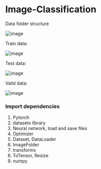 # Image-Classification
Data folder structure

![image](https://github.com/thinhdoanvu/Image-Classification/assets/22977443/b8e40b28-a20a-4211-bc85-9ff821965842)

Train data:

![image](https://github.com/thinhdoanvu/Image-Classification/assets/22977443/848e6099-982f-406b-8de8-7d943799a1cb)

Test data:

![image](https://github.com/thinhdoanvu/Image-Classification/assets/22977443/fbb719e7-70dc-493d-8c5e-c282a85a6a50)

Valid data:

![image](https://github.com/thinhdoanvu/Image-Classification/assets/22977443/fa277613-29b8-461b-9b84-412d3cb19db9)


### Import dependencies
1. Pytorch
2. datasets library
3. Neural network, load and save files
4. Optimizer
5. Dataset, DataLoader
6. ImageFolder
7. transforms
8. ToTensor, Resize
9. numpy
